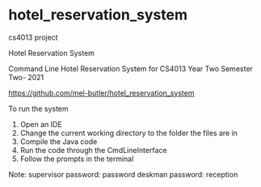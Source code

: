 # hotel_reservation_system
cs4013 project

Hotel Reservation System

Command Line Hotel Reservation System for CS4013
Year Two Semester Two- 2021

https://github.com/mel-butler/hotel_reservation_system

To run the system

1. Open an IDE
2. Change the current working directory to the folder the files are in
3. Compile the Java code
4. Run the code through the CmdLineInterface
5. Follow the prompts in the terminal

Note:
supervisor password: password
deskman password: reception

